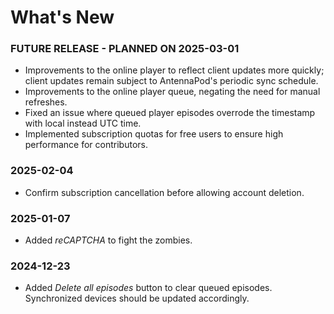 # What's New

### FUTURE RELEASE - PLANNED ON 2025-03-01
* Improvements to the online player to reflect client updates more quickly; client updates remain subject to AntennaPod's periodic sync schedule.
* Improvements to the online player queue, negating the need for manual refreshes.
* Fixed an issue where queued player episodes overrode the timestamp with local instead UTC time.
* Implemented subscription quotas for free users to ensure high performance for contributors.

### 2025-02-04
* Confirm subscription cancellation before allowing account deletion.

### 2025-01-07
* Added *reCAPTCHA* to fight the zombies.

### 2024-12-23
* Added *Delete all episodes* button to clear queued episodes. Synchronized devices should be updated accordingly.
